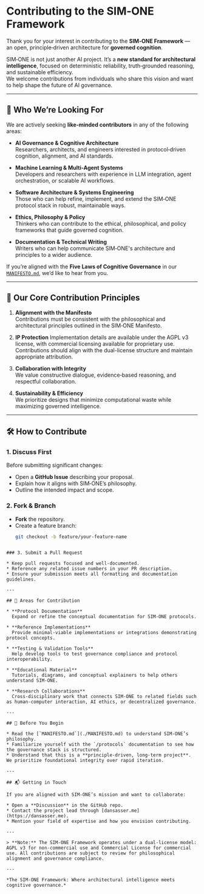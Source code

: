 # Contributing to the SIM‑ONE Framework

Thank you for your interest in contributing to the **SIM‑ONE Framework** — an open, principle‑driven architecture for **governed cognition**.

SIM‑ONE is not just another AI project. It’s a **new standard for architectural intelligence**, focused on deterministic reliability, truth‑grounded reasoning, and sustainable efficiency.  
We welcome contributions from individuals who share this vision and want to help shape the future of AI governance.

---

## 🤝 Who We’re Looking For

We are actively seeking **like‑minded contributors** in any of the following areas:

- **AI Governance & Cognitive Architecture**  
  Researchers, architects, and engineers interested in protocol‑driven cognition, alignment, and AI standards.

- **Machine Learning & Multi‑Agent Systems**  
  Developers and researchers with experience in LLM integration, agent orchestration, or scalable AI workflows.

- **Software Architecture & Systems Engineering**  
  Those who can help refine, implement, and extend the SIM‑ONE protocol stack in robust, maintainable ways.

- **Ethics, Philosophy & Policy**  
  Thinkers who can contribute to the ethical, philosophical, and policy frameworks that guide governed cognition.

- **Documentation & Technical Writing**  
  Writers who can help communicate SIM‑ONE's architecture and principles to a wider audience.

If you’re aligned with the **Five Laws of Cognitive Governance** in our [`MANIFESTO.md`](./MANIFESTO.md), we’d like to hear from you.

---

## 📜 Our Core Contribution Principles

1. **Alignment with the Manifesto**  
   Contributions must be consistent with the philosophical and architectural principles outlined in the SIM‑ONE Manifesto.

2. **IP Protection**
   Implementation details are available under the AGPL v3 license, with commercial licensing available for proprietary use.
   Contributions should align with the dual-license structure and maintain appropriate attribution.

3. **Collaboration with Integrity**  
   We value constructive dialogue, evidence‑based reasoning, and respectful collaboration.

4. **Sustainability & Efficiency**  
   We prioritize designs that minimize computational waste while maximizing governed intelligence.

---

## 🛠️ How to Contribute

### 1. Discuss First
Before submitting significant changes:
- Open a **GitHub Issue** describing your proposal.
- Explain how it aligns with SIM‑ONE’s philosophy.
- Outline the intended impact and scope.

### 2. Fork & Branch
- **Fork** the repository.
- Create a feature branch:  
  ```bash
  git checkout -b feature/your-feature-name
````

### 3. Submit a Pull Request

* Keep pull requests focused and well‑documented.
* Reference any related issue numbers in your PR description.
* Ensure your submission meets all formatting and documentation guidelines.

---

## 📂 Areas for Contribution

* **Protocol Documentation**
  Expand or refine the conceptual documentation for SIM‑ONE protocols.

* **Reference Implementations**
  Provide minimal-viable implementations or integrations demonstrating protocol concepts.

* **Testing & Validation Tools**
  Help develop tools to test governance compliance and protocol interoperability.

* **Educational Material**
  Tutorials, diagrams, and conceptual explainers to help others understand SIM‑ONE.

* **Research Collaborations**
  Cross‑disciplinary work that connects SIM‑ONE to related fields such as human‑computer interaction, AI ethics, or decentralized governance.

---

## 🧠 Before You Begin

* Read the [`MANIFESTO.md`](./MANIFESTO.md) to understand SIM‑ONE’s philosophy.
* Familiarize yourself with the `/protocols` documentation to see how the governance stack is structured.
* Understand that this is a **principle‑driven, long‑term project**. We prioritize foundational integrity over rapid iteration.

---

## 📬 Getting in Touch

If you are aligned with SIM‑ONE’s mission and want to collaborate:

* Open a **Discussion** in the GitHub repo.
* Contact the project lead through [dansasser.me](https://dansasser.me).
* Mention your field of expertise and how you envision contributing.

---

> **Note:** The SIM‑ONE Framework operates under a dual-license model: AGPL v3 for non-commercial use and Commercial License for commercial use. All contributions are subject to review for philosophical alignment and governance compliance.

---

*The SIM‑ONE Framework: Where architectural intelligence meets cognitive governance.*

